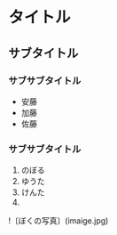 # タイトル
## サブタイトル
### サブサブタイトル
- 安藤
- 加藤
- 佐藤
### サブサブタイトル
1. のぼる
2. ゆうた
3. けんた
4. 
!〔ぼくの写真〕(imaige.jpg)
